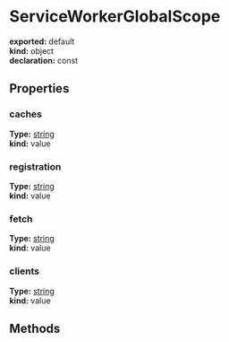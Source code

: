 # ServiceWorkerGlobalScope      
  
**exported:** default      
**kind:** object      
**declaration:** const      
  
  
## Properties      
  
### caches        
  
**Type:** [string](https://developer.mozilla.org/en-US/docs/Web/JavaScript/Reference/Global_Objects/String)        
**kind:** value        
  
  
  
  
### registration        
  
**Type:** [string](https://developer.mozilla.org/en-US/docs/Web/JavaScript/Reference/Global_Objects/String)        
**kind:** value        
  
  
  
  
### fetch        
  
**Type:** [string](https://developer.mozilla.org/en-US/docs/Web/JavaScript/Reference/Global_Objects/String)        
**kind:** value        
  
  
  
  
### clients        
  
**Type:** [string](https://developer.mozilla.org/en-US/docs/Web/JavaScript/Reference/Global_Objects/String)        
**kind:** value        
  
  
  
  
## Methods      
  
  
  
